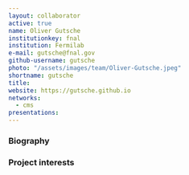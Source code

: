 ```yaml
---
layout: collaborator
active: true
name: Oliver Gutsche
institutionkey: fnal
institution: Fermilab
e-mail: gutsche@fnal.gov
github-username: gutsche
photo: "/assets/images/team/Oliver-Gutsche.jpeg"
shortname: gutsche
title: 
website: https://gutsche.github.io
networks:
  - cms
presentations:
---
```


### Biography

### Project interests


